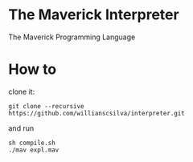 # The Maverick Interpreter
The Maverick Programming Language

# How to

clone it:

    git clone --recursive https://github.com/willianscsilva/interpreter.git

and run

    sh compile.sh
    ./mav expl.mav

